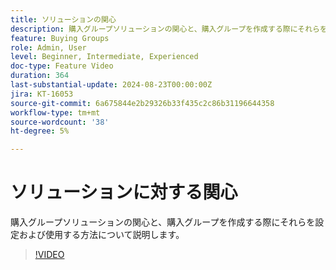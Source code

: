 ```yaml
---
title: ソリューションの関心
description: 購入グループソリューションの関心と、購入グループを作成する際にそれらを設定および使用する方法について説明します。
feature: Buying Groups
role: Admin, User
level: Beginner, Intermediate, Experienced
doc-type: Feature Video
duration: 364
last-substantial-update: 2024-08-23T00:00:00Z
jira: KT-16053
source-git-commit: 6a675844e2b29326b33f435c2c86b31196644358
workflow-type: tm+mt
source-wordcount: '38'
ht-degree: 5%

---
```



# ソリューションに対する関心

購入グループソリューションの関心と、購入グループを作成する際にそれらを設定および使用する方法について説明します。

>[!VIDEO](https://video.tv.adobe.com/v/3433080/?learn=on)
